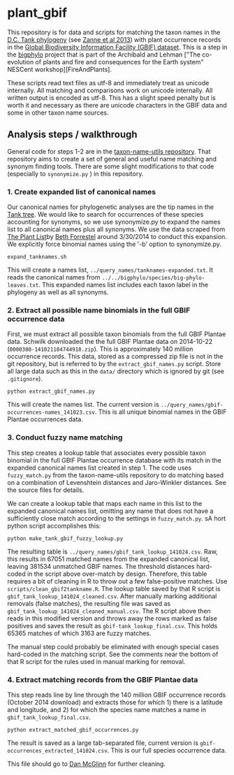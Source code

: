 plant_gbif
==========

This repository is for data and scripts for matching the taxon names in the [D.C. Tank phylogeny][TankTree] (see [Zanne et al 2013][Zanne-etal-2013]) with plant occurrence records in the [Global Biodiversity Information Facility (GBIF) dataset][GBIF]. This is a step in the [bigphylo][bigphylo] project that is part of the Archibald and Lehman ["The co-evolution of plants and fire and consequences for the Earth system" NESCent workshop][FireAndPlants].

These scripts read text files as utf-8 and immediately treat as unicode internally. All matching and comparisons work on unicode internally. All written output is encoded as utf-8. This has a slight speed penalty but is worth it and necessary as there are unicode characters in the GBIF data and some in other taxon name sources.

Analysis steps / walkthrough
----------------------------

General code for steps 1-2 are in the [taxon-name-utils repository](https://github.com/schwilklab/taxon-name-utils). That repository aims to create a set of general and useful name matching and synonym finding tools. There are some slight modifications to that code (especially to `synonymize.py` ) in this repository.

### 1. Create expanded list of canonical names ###

Our canonical names for phylogenetic analyses are the tip names in the [Tank tree][TankTree]. We would like to search for occurrences of these species accounting for synonyms, so we use synonymize.py to expand the names list to all canonical names plus all synonyms. We use the data scraped from [The Plant List][TPL]by [Beth Forrestel][ejforrestel] around 3/30/2014 to conduct this expansion. We explicitly force binomial names using the '-b' option to synonymize.py.

```
expand_tanknames.sh
```

This will create a names list, `../query_names/tanknames-expanded.txt`.  It reads the canonical names from `../../bigphylo/species/big-phylo-leaves.txt`. This expanded names list includes each taxon label in the phylogeny as well as all synonyms.

### 2. Extract all possible name binomials in the full GBIF occurrence data

First, we must extract all possible taxon binomials from the full GBIF Plantae data. Schwilk downloaded the the full GBIF Plantae data on 2014-10-22 (`0000380-141021104744918.zip`). This is approximately 140 million occurrence records. This data, stored as a compressed zip file is not in the git repository, but is referred to by the `extract_gbif_names.py` script. Store all large data such as this in the `data/` directory which is ignored by git (see `.gitignore`).

```
python extract_gbif_names.py
```

This will create the names list. The current version is `../query_names/gbif-occurrences-names_141023.csv`. This is all unique binomial names in the GBIF Plantae occurrences data.

### 3. Conduct fuzzy name matching

This step creates a lookup table that associates every possible taxon binomial in the full GBIF Plantae occurrence database with its match in the expanded canonical names list created in step 1. The code uses `fuzzy_match.py` from the taxon-name-utils repository to do matching based on a combination of Levenshtein distances and Jaro-Winkler distances. See the source files for details.


We can create a lookup table that maps each name in this list to the expanded canonical names list, omitting any name that does not have a sufficiently close match according to the settings in `fuzzy_match.py`.  sA hort python script accomplishes this:

```
python make_tank_gbif_fuzzy_lookup.py
```

The resulting table is `../query_names/gbif_tank_lookup_141024.csv`. Raw, this results in 67051 matched names from the expanded canonical list, leaving 381534 unmatched GBIF names. The threshold distances hard-coded in the script above over-match by design. Therefore, this table requires a bit of cleaning in R to throw out a few false-positive matches. Use `scripts/clean_gbif2tankname.R`. The lookup table saved by that R script is `gbif_tank_lookup_141024_cleaned.csv`.  After manually marking additional removals (false matches), the resulting file was saved as `gbif_tank_lookup_141024_cleaned_manual.csv`. The R script above then reads in this modified version and throws away the rows marked as false positives and saves the result as  `gbif-tank_lookup_final.csv`.  This holds 65365 matches of which 3163 are fuzzy matches.

The manual step could probably be eliminated with enough special cases hard-coded in the matching script. See the comments near the bottom of that R script for the rules used in manual marking for removal.

### 4. Extract matching records from the GBIF Plantae data ###

This step reads line by line through the 140 million GBIF occurrence records (October 2014 download) and extracts those for which 1) there is a latitude and longitude, and 2) for which the species name matches a name in `gbif_tank_lookup_final.csv`. 

```
python extract_matched_gbif_occurrences.py

```

The result is saved as a large tab-separated file, current version is `gbif-occurrences_extracted_141024.csv`.  This is our full species occurrence data.

This file should go to [Dan McGlinn][dmcglinn] for further cleaning.

[bigphylo]: https://github.com/Fireandplants/bigphylo
[ejforrestel]: https://github.com/ejforrestel
[dmcglinn]: https://github.com/dmcglinn
[FireAndLants]: http://www.nescent.org/science/awards_summary.php?id=423
[GBIF]: http://www.gbif.org/
[TPL]: http://www.theplantlist.org/
[TankTree]: http://datadryad.org/resource/doi:10.5061/dryad.63q27/3
[Zanne-etal-2013]: http://www.nature.com/nature/journal/v506/n7486/full/nature12872.html

